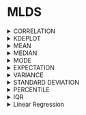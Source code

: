 # MLDS

<details>
<summary style="max-width:150px;">CORRELATION</summary>
<p style=" background-color: #34a1eb; color:#141414">Correlation is a statistic that measures the degree to which two variables move in relation to each other</p>
</details>

<details>
<summary style="max-width:150px">KDEPLOT</summary>
<p style="background-color: #34a1eb; color:#141414">A kernel density estimate (KDE) plot is a method for visualizing the distribution of observations in a dataset, analagous to a histogram. KDE represents the data using a continuous probability density curve in one or more dimensions.</p>
</details>

<details>
<summary style="max-width:150px">MEAN</summary>
<p style="background-color: #34a1eb; color:#141414">In mathematics and statistics, the arithmetic mean, or simply the mean or the average, is the sum of a collection of numbers divided by the count of numbers in the collection</p>
</details>

<details>
<summary style="max-width:150px">MEDIAN</summary>
<p style="background-color: #34a1eb; color:#141414">In statistics and probability theory, the median is the value separating the higher half from the lower half of a data sample, a population, or a probability distribution</p>
</details>

<details>
<summary style="max-width:150px">MODE</summary>
<p style="background-color: #34a1eb; color:#141414">The mode is the value that appears most often in a set of data values</p>
</details>

<details>
<summary style="max-width:150px">EXPECTATION</summary>
<p style="background-color: #34a1eb; color:#141414">It is the summation or integration of a possible values from a random variable.  It is also known as the product of the probability of an event occurring, denoted P(x), and the value corresponding with the actual observed occurrence of the event.</p>
</details>

<details>
<summary style="max-width:150px">VARIANCE</summary>
<p style="background-color: #34a1eb; color:#141414">It measures how far a set of numbers is spread out from their average value.</p>
</details>

<details>
<summary style="max-width:250px">STANDARD DEVIATION</summary>
<p style="background-color: #34a1eb; color:#141414">In statistics, the standard deviation is a measure of the amount of variation or dispersion of a set of values. A low standard deviation indicates that the values tend to be close to the mean (also called the expected value) of the set, while a high standard deviation indicates that the values are spread out over a wider range.</p>
</details>

<details>
<summary style="max-width:150px">PERCENTILE</summary>
<p style="background-color: #34a1eb; color:#141414">A percentile is a term used in statistics to express how a score compares to other scores in the same set. While there is technically no standard definition of percentile, it's typically communicated as the percentage of values that fall below a particular value in a set of data scores.</p>
</details>

<details>
<summary style="max-width:150px">IQR</summary>
<p style="background-color: #34a1eb; color:#141414">The IQR describes the middle 50% of values when ordered from lowest to highest. To find the interquartile range (IQR), ​first find the median (middle value) of the lower and upper half of the data. These values are quartile 1 (Q1) and quartile 3 (Q3). The IQR is the difference between Q3 and Q1.  </p>
</details>

<details>
<summary style="max-width:150px">Linear Regression</summary>
<p style="background-color: #34a1eb; color:#141414">Linear regression is a linear model, e.g. a model that assumes a linear relationship between the input variables (x) and the single output variable (y). More specifically, that y can be calculated from a linear combination of the input variables (x)</p>
<ul>
<details>
<summary>Simple Linear Regression</summary>
Simple linear regression lives up to its name: it is a very straightforward approach for predicting a quantitative response Y on the basis of a single predictor variable X. It assumes that there is approximately a linear
relationship between X and Y . Mathematically, we can write this linear
relationship as

>Y ≈ β0 + β1X.

β0 and β1 are two unknown constants that represent
the intercept and slope terms in the linear model. Together, β0 and β1 are known as the model coefficients or parameters. Once we have used our training data to produce estimates βˆ0 and βˆ1 for the model coefficients, we
can predict future sales on the basis of a particular value of TV advertising
by computing


><math> yˆ = β<sup>ˆ</sup><sub>0</sub> + β<sup>ˆ</sup><sub>1</sub>x</math>

The core idea is to obtain a line that best fits the data. The best fit line is the one for which total prediction error (all data points) are as small as possible. Error is the distance between the point to the regression line.
</details>
<details>
<summary style="max-width:250px">Multiple Linear Regression</summary>

</details>
</ul>
</details>

